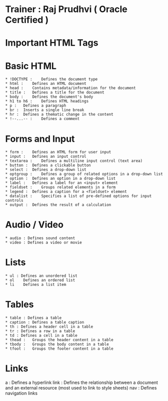 # Trainer :  Raj Prudhvi ( Oracle Certified )
# Important HTML Tags

# Basic HTML
    * !DOCTYPE : 	Defines the document type
    * html :	Defines an HTML document
    * head :	Contains metadata/information for the document
    * title :	Defines a title for the document
    * body :	Defines the document's body
    * h1 to h6 :	Defines HTML headings
    * p :	Defines a paragraph
    * br :	Inserts a single line break
    * hr :	Defines a thematic change in the content
    * !--...-- :	Defines a comment

# Forms and Input

    * form :	Defines an HTML form for user input
    * input :	Defines an input control
    * textarea :	Defines a multiline input control (text area)
    * button :	Defines a clickable button
    * select :	Defines a drop-down list
    * optgroup :	Defines a group of related options in a drop-down list
    * option :	Defines an option in a drop-down list
    * label :	Defines a label for an <input> element
    * fieldset :	Groups related elements in a form
    * legend :	Defines a caption for a <fieldset> element
    * datalist :	Specifies a list of pre-defined options for input controls
    * output :	Defines the result of a calculation

# Audio / Video

    * audio : Defines sound content
    * video : Defines a video or movie

# Lists

    * ul : Defines an unordered list
    * ol	Defines an ordered list
    * li	Defines a list item

# Tables

    * table : Defines a table
    * caption :	Defines a table caption
    * th : Defines a header cell in a table
    * tr : Defines a row in a table
    * td : Defines a cell in a table
    * thead :	Groups the header content in a table
    * tbody :	Groups the body content in a table
    * tfoot :	Groups the footer content in a table

# Links

a :	Defines a hyperlink
link :	Defines the relationship between a document and an external resource (most used to link to style sheets)
nav :	Defines navigation links


